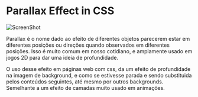 # Parallax Effect in CSS 

![ScreenShot](screen.jpg)

Parallax é o nome dado ao efeito de diferentes objetos parecerem estar em diferentes posições ou direções quando observados em diferentes posições. Isso é muito comum em nosso cotidiano, e amplamente usado em jogos 2D para dar uma ideia de profundidade.

O uso desse efeito em páginas web com css, da um efeito de profundidade na imagem de background, e como se estivesse parada e sendo substituida pelos conteúdos seguintes, até mesmo por outros backgrounds. Semelhante a um efeito de camadas muito usado em animações.

